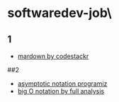 # softwaredev-job\
## 1
- [mardown by codestackr](https://www.youtube.com/watch?v=ftOBvusMHjQ)

##2
- [asymptotic notation programiz](https://www.programiz.com/dsa/asymptotic-notations "programiz blog for asymptotic notation")
- [big O notation by full analysis](https://www.freecodecamp.org/news/big-o-notation-why-it-matters-and-why-it-doesnt-1674cfa8a23c/ "in depth blog for asymtotic analysis")
